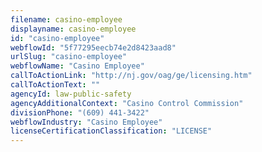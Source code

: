 ```yaml
---
filename: casino-employee
displayname: casino-employee
id: "casino-employee"
webflowId: "5f77295eecb74e2d8423aad8"
urlSlug: "casino-employee"
webflowName: "Casino Employee"
callToActionLink: "http://nj.gov/oag/ge/licensing.htm"
callToActionText: ""
agencyId: law-public-safety
agencyAdditionalContext: "Casino Control Commission"
divisionPhone: "(609) 441-3422"
webflowIndustry: "Casino Employee"
licenseCertificationClassification: "LICENSE"
---
```

